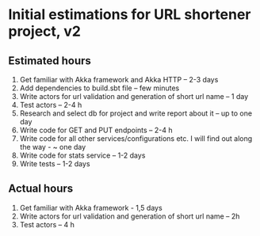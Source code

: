 Initial estimations for URL shortener project, v2
=================================================

## Estimated hours 

  1. Get familiar with Akka framework and Akka HTTP – 2-3 days 
  2. Add dependencies to build.sbt file – few minutes
  3. Write actors for url validation and generation of short url name – 1 day
  4. Test actors – 2-4 h
  5. Research and select db for project and write report about it – up to one day
  6. Write code for GET and PUT endpoints – 2-4 h
  7. Write code for all other services/configurations etc. I will find out along the  way - ~ one day
  8. Write code for stats service – 1-2 days
  9. Write tests – 1-2 days

## Actual hours
  1. Get familiar with Akka framework - 1,5 days
  2. Write actors for url validation and generation of short url name – 2h
  3. Test actors – 4 h
